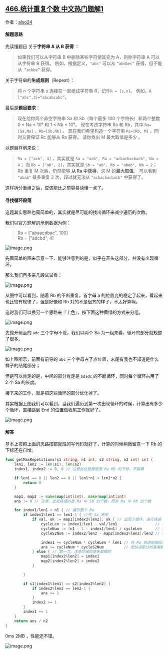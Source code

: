 ## [466.统计重复个数 中文热门题解1](https://leetcode.cn/problems/count-the-repetitions/solutions/100000/zhao-xun-huan-zuo-you-hua-0ms-2mb-pao-shuang-bai-b)

作者：[also24](https://leetcode.cn/u/also24)
#### 解题思路
先读懂题目
关于**字符串 A 从 B 获得** ：

> 如果我们可以从字符串 B 中删除某些字符使其变为 A，则称字符串 A 可以从字符串 B 获得。
> 例如，根据定义，`"abc"` 可以从 `“abdbec”` 获得，但不能从` “acbbe”` 获得。 

关于字符串的**生成规则**（Repeat）：

> 将 n 个字符串 s 连接在一起组成字符串 R，记作`R = [s,n]`。
> 例如，`R ["abc",3]=“abcabcabc”`。

最后是**题目要求**：

> 现在给你两个非空字符串  Sa 和 Sb（每个最多 100 个字符长）和两个整数 0 ≤ Na ≤ 10⁶ 和 1 ≤ Nb ≤ 10⁶。
> 现在考虑字符串 Ra 和 Rb，其中 `Ra=[Sa,Na]` 、`Rb=[Sb,Nb]` 。
> 现在我们希望构造一个字符串 `Rc=[Rb, M]` ，同时又要保证 Rc 能够从 Ra 获得。
> 请你找出 M 最大取值是多少 。



以题目样例来说： 

> `Ra = ["acb", 4]` ，其实就是 `Sa = "acb", Ra = "acbacbacbacb", Na = 4`；
> 而 `Rb = ["ab", 2]`，其实就是 `Sb = "ab", Rb = "abab", Nb = 2`；
> Rb 重复 M 次后，仍然能够 **从 Ra 中获得**，求 M 的**最大取值**。
> 可以看到 `"abab"` 最多重复 2 次，超过就无法从 `"acbacbacbacb"` 中获得了。

这样拆分重组之后，应该能比之前容易读懂一点了。



#### 寻找循环段落

这题其实思路也蛮简单的，其实就是尽可能的找出循环来减少遍历的次数。

我们以官方题解的示例数据为例：

> Ra = ["abaacdbac", 100]   
> Rb = ["adcbd", 4]


![image.png](https://pic.leetcode-cn.com/260a3685a9e5496adf6096c3c63fb3284a1403daff76e6d9156f4c298ab00b89-image.png)


先画简单的图来示意一下，能够注意到的是，似乎在开头这部分，并没有出现循环。

那么我们再多来几段试试看：

![image.png](https://pic.leetcode-cn.com/d6fd9a49f2c453ae3b63da0e4d6f6d35c42b84c64b66f4646ea223b47b8315d1-image.png)


从图中可以看到，随着 Rb 的不断重复，首字母 a 的位置变的稳定了起来，看起来也比较有规律了，但是好像和 Rb 对的不是很齐的样子，不太好算啊。

这时我们可以换另一个思路来『上色』，按下面这种黄绿的方式来分组。

![image.png](https://pic.leetcode-cn.com/711121a82d6424271c92ca647354741dfa3cd578a13c228b34113fdc25810195-image.png)


先抛开前面的 `adc` 三个字母不管，我们以两个 Sa 为一组来看，循环的部分就规整了很多。

![image.png](https://pic.leetcode-cn.com/3b30962f225ea3b1a1cdce939a11c19da05fc579a47c5d4a40661e6907c5bc95-image.png)


如上图所示，前面有前导的 `abc` 三个字母占了点位置，末尾有我也不知道是什么样子的结尾部分；

但是可以肯定的是，中间的部分肯定是 `bdadc` 的不断循环，同时每个循环占用了 2 个 Sa 的长度。



接下来的工作，就是把这些循环的部分优化掉了。

其实根据上图我们可以看到，当我们遍历到第一次出现循环的时候，计算出有多少个循环，直接跳到 End 的位置做收尾工作就好了。

![image.png](https://pic.leetcode-cn.com/611fd0ff5db9b752554bd0253316a6e4613ac07279c4fab2f02415f6543931b7-image.png)


#### 解答

基本上按照上面的思路按部就班的写代码就好了，计算的时候稍微留意一下 Rb 的下标还在自增。

```Go []
func getMaxRepetitions(s1 string, n1 int, s2 string, n2 int) int {
	len1, len2 := len(s1), len(s2)
	index1, index2 := 0, 0 // 注意此处直接使用 Ra Rb 的下标，不取模

	if len1 == 0 || len2 == 0 || len1*n1 < len2*n2 {
		return 0
	}

	map1, map2 := make(map[int]int), make(map[int]int)
	ans := 0 // 注意，此处存储的是 Ra 中 Sb 的个数，而非 Ra 中 Rb 的个数

	for index1/len1 < n1 { // 遍历整个 Ra
		if index1%len1 == len1-1 { //在 Sa 末尾
			if val, ok := map1[index2%len2]; ok { // 出现了循环，进行快进
				cycleLen := index1/len1 - val/len1                 // 每个循环占多少个 Sa
				cycleNum := (n1 - 1 - index1/len1) / cycleLen      // 还有多少个循环
				cycleS2Num := index2/len2 - map2[index2%len2]/len2 // 每个循环含有多少个 Sb

				index1 += cycleNum * cycleLen * len1 // 将 Ra 快进到相应的位置
				ans += cycleNum * cycleS2Num         // 把快进部分的答案数量加上
			} else { // 第一次，注意存储的是未取模的
				map1[index2%len2] = index1
				map2[index2%len2] = index2
			}

		}

		if s1[index1%len1] == s2[index2%len2] {
			if index2%len2 == len2-1 {
				ans += 1
			}
			index2 += 1
		}
		index1 += 1
	}
	return ans / n2
}
```



0ms 2MB ，性能还不错。

![image.png](https://pic.leetcode-cn.com/b56151d719f626d9dfbdb1d161f889865c27b8c541ce5a0cb364e7530ad4cc87-image.png)
